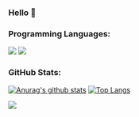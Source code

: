 ### Hello 👋

<!--
**c9Dubz/c9Dubz** is a ✨ _special_ ✨ repository because its `README.md` (this file) appears on your GitHub profile.

• 🔭 Aspiring full stack developer 👾
• 🌱 Studying Information Technology at Curtin Universirt
• 💬 Ask me about ...
• 📫 How to reach me: 
-->

### Programming Languages:
![](https://img.shields.io/badge/Code-Python-informational?style=flat&logo=code&logoColor=white&color=2bbc8a)
![](https://img.shields.io/badge/Code-Java-informational?style=flat&logo=code&logoColor=white&color=2bbc8a)



### GitHub Stats:
[![Anurag's github stats](https://github-readme-stats.vercel.app/api?username=c9Dubz-1908&hide=issues&theme=dracula)](https://github.com/anuraghazra/github-readme-stats)
[![Top Langs](https://github-readme-stats.vercel.app/api/top-langs/?username=c9Dubz-1908&theme=dracula)](https://github.com/anuraghazra/github-readme-stats)

![](https://komarev.com/ghpvc/?username=c9Dubz-1908&label=visitors&color=ff69b4)
